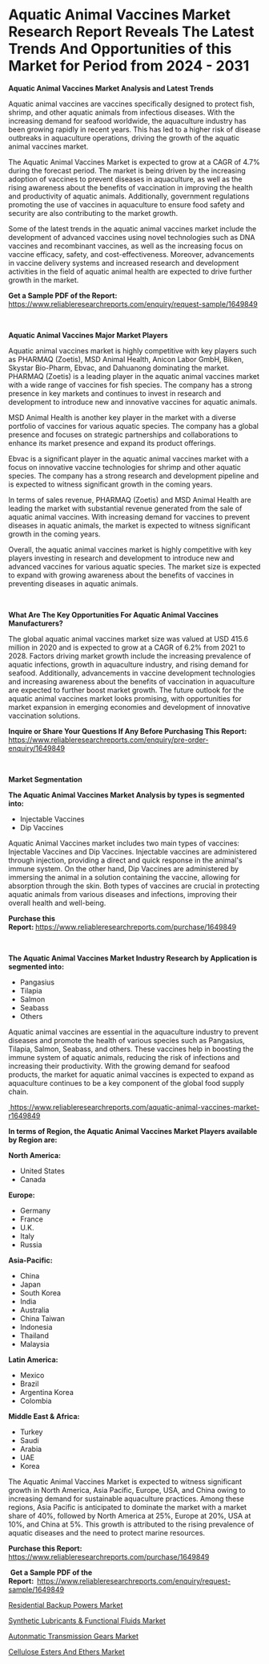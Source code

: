 <p><h1>Aquatic Animal Vaccines Market Research Report Reveals The Latest Trends And Opportunities of this Market for Period from 2024 - 2031</h1></p><p><strong>Aquatic Animal Vaccines Market Analysis and Latest Trends</strong></p>
<p><p>Aquatic animal vaccines are vaccines specifically designed to protect fish, shrimp, and other aquatic animals from infectious diseases. With the increasing demand for seafood worldwide, the aquaculture industry has been growing rapidly in recent years. This has led to a higher risk of disease outbreaks in aquaculture operations, driving the growth of the aquatic animal vaccines market.</p><p>The Aquatic Animal Vaccines Market is expected to grow at a CAGR of 4.7% during the forecast period. The market is being driven by the increasing adoption of vaccines to prevent diseases in aquaculture, as well as the rising awareness about the benefits of vaccination in improving the health and productivity of aquatic animals. Additionally, government regulations promoting the use of vaccines in aquaculture to ensure food safety and security are also contributing to the market growth.</p><p>Some of the latest trends in the aquatic animal vaccines market include the development of advanced vaccines using novel technologies such as DNA vaccines and recombinant vaccines, as well as the increasing focus on vaccine efficacy, safety, and cost-effectiveness. Moreover, advancements in vaccine delivery systems and increased research and development activities in the field of aquatic animal health are expected to drive further growth in the market.</p></p>
<p><strong>Get a Sample PDF of the Report:&nbsp;</strong> <a href="https://www.reliableresearchreports.com/enquiry/request-sample/1649849">https://www.reliableresearchreports.com/enquiry/request-sample/1649849</a></p>
<p>&nbsp;</p>
<p><strong>Aquatic Animal Vaccines Major Market Players</strong></p>
<p><p>Aquatic animal vaccines market is highly competitive with key players such as PHARMAQ (Zoetis), MSD Animal Health, Anicon Labor GmbH, Biken, Skystar Bio-Pharm, Ebvac, and Dahuanong dominating the market. PHARMAQ (Zoetis) is a leading player in the aquatic animal vaccines market with a wide range of vaccines for fish species. The company has a strong presence in key markets and continues to invest in research and development to introduce new and innovative vaccines for aquatic animals.</p><p>MSD Animal Health is another key player in the market with a diverse portfolio of vaccines for various aquatic species. The company has a global presence and focuses on strategic partnerships and collaborations to enhance its market presence and expand its product offerings.</p><p>Ebvac is a significant player in the aquatic animal vaccines market with a focus on innovative vaccine technologies for shrimp and other aquatic species. The company has a strong research and development pipeline and is expected to witness significant growth in the coming years.</p><p>In terms of sales revenue, PHARMAQ (Zoetis) and MSD Animal Health are leading the market with substantial revenue generated from the sale of aquatic animal vaccines. With increasing demand for vaccines to prevent diseases in aquatic animals, the market is expected to witness significant growth in the coming years.</p><p>Overall, the aquatic animal vaccines market is highly competitive with key players investing in research and development to introduce new and advanced vaccines for various aquatic species. The market size is expected to expand with growing awareness about the benefits of vaccines in preventing diseases in aquatic animals.</p></p>
<p>&nbsp;</p>
<p><strong>What Are The Key Opportunities For Aquatic Animal Vaccines Manufacturers?</strong></p>
<p><p>The global aquatic animal vaccines market size was valued at USD 415.6 million in 2020 and is expected to grow at a CAGR of 6.2% from 2021 to 2028. Factors driving market growth include the increasing prevalence of aquatic infections, growth in aquaculture industry, and rising demand for seafood. Additionally, advancements in vaccine development technologies and increasing awareness about the benefits of vaccination in aquaculture are expected to further boost market growth. The future outlook for the aquatic animal vaccines market looks promising, with opportunities for market expansion in emerging economies and development of innovative vaccination solutions.</p></p>
<p><strong>Inquire or Share Your Questions If Any Before Purchasing This Report:</strong> <a href="https://www.reliableresearchreports.com/enquiry/pre-order-enquiry/1649849">https://www.reliableresearchreports.com/enquiry/pre-order-enquiry/1649849</a></p>
<p>&nbsp;</p>
<p><strong>Market Segmentation</strong></p>
<p><strong>The Aquatic Animal Vaccines Market Analysis by types is segmented into:</strong></p>
<p><ul><li>Injectable Vaccines</li><li>Dip Vaccines</li></ul></p>
<p><p>Aquatic Animal Vaccines market includes two main types of vaccines: Injectable Vaccines and Dip Vaccines. Injectable vaccines are administered through injection, providing a direct and quick response in the animal's immune system. On the other hand, Dip Vaccines are administered by immersing the animal in a solution containing the vaccine, allowing for absorption through the skin. Both types of vaccines are crucial in protecting aquatic animals from various diseases and infections, improving their overall health and well-being.</p></p>
<p><strong>Purchase this Report:&nbsp;</strong><a href="https://www.reliableresearchreports.com/purchase/1649849">https://www.reliableresearchreports.com/purchase/1649849</a></p>
<p>&nbsp;</p>
<p><strong>The Aquatic Animal Vaccines Market Industry Research by Application is segmented into:</strong></p>
<p><ul><li>Pangasius</li><li>Tilapia</li><li>Salmon</li><li>Seabass</li><li>Others</li></ul></p>
<p><p>Aquatic animal vaccines are essential in the aquaculture industry to prevent diseases and promote the health of various species such as Pangasius, Tilapia, Salmon, Seabass, and others. These vaccines help in boosting the immune system of aquatic animals, reducing the risk of infections and increasing their productivity. With the growing demand for seafood products, the market for aquatic animal vaccines is expected to expand as aquaculture continues to be a key component of the global food supply chain.</p></p>
<p><a href="https://www.reliableresearchreports.com/aquatic-animal-vaccines-market-r1649849">&nbsp;https://www.reliableresearchreports.com/aquatic-animal-vaccines-market-r1649849</a></p>
<p><strong>In terms of Region, the Aquatic Animal Vaccines Market Players available by Region are:</strong></p>
<p>
    <p> <strong> North America: </strong>
        <ul>
            <li>United States</li>
            <li>Canada</li>
        </ul>
        </p> 
    <p> <strong> Europe: </strong>
        <ul>
            <li>Germany</li>
            <li>France</li>
            <li>U.K.</li>
            <li>Italy</li>
            <li>Russia</li>
        </ul>
        </p> 
    <p> <strong> Asia-Pacific: </strong>
        <ul>
            <li>China</li>
            <li>Japan</li>
            <li>South Korea</li>
            <li>India</li>
            <li>Australia</li>
            <li>China Taiwan</li>
            <li>Indonesia</li>
            <li>Thailand</li>
            <li>Malaysia</li>
        </ul>
        </p> 
    <p> <strong> Latin America: </strong>
        <ul>
            <li>Mexico</li>
            <li>Brazil</li>
            <li>Argentina Korea</li>
            <li>Colombia</li>
        </ul>
        </p> 
    <p> <strong> Middle East & Africa: </strong>
        <ul>
            <li>Turkey</li>
            <li>Saudi</li>
            <li>Arabia</li>
            <li>UAE</li>
            <li>Korea</li>
        </ul>
    </p>
    </p>
<p><p>The Aquatic Animal Vaccines Market is expected to witness significant growth in North America, Asia Pacific, Europe, USA, and China owing to increasing demand for sustainable aquaculture practices. Among these regions, Asia Pacific is anticipated to dominate the market with a market share of 40%, followed by North America at 25%, Europe at 20%, USA at 10%, and China at 5%. This growth is attributed to the rising prevalence of aquatic diseases and the need to protect marine resources.</p></p>
<p><strong>Purchase this Report: </strong><a href="https://www.reliableresearchreports.com/purchase/1649849">https://www.reliableresearchreports.com/purchase/1649849</a></p>
<p>&nbsp;<strong>Get a Sample PDF of the Report:&nbsp;&nbsp;</strong><a href="https://www.reliableresearchreports.com/enquiry/request-sample/1649849">https://www.reliableresearchreports.com/enquiry/request-sample/1649849</a></p>
<p><strong></strong></p>
<p><p><a href="https://github.com/Glendatilghmankmgz0rbhwpy/Market-Research-Report-List-3/blob/main/residential-backup-powers-market.md">Residential Backup Powers Market</a></p><p><a href="https://github.com/DeonteStanton2023/Market-Research-Report-List-2/blob/main/synthetic-lubricants-functional-fluids-market.md">Synthetic Lubricants & Functional Fluids Market</a></p><p><a href="https://medium.com/@soloncarter54/autonmatic-transmission-gears-market-research-report-market-forecast-and-growth-prospects-with-a-3e12859eef51">Autonmatic Transmission Gears Market</a></p><p><a href="https://medium.com/@joshdavis1955/future-trends-in-global-cellulose-esters-and-ethers-market-market-insights-and-analysis-from-2024-060b83714f44">Cellulose Esters And Ethers Market</a></p></p>